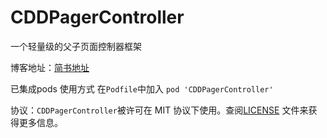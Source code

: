 # CDDPagerController


一个轻量级的父子页面控制器框架

博客地址：[简书地址](http://www.jianshu.com/p/9d80edfaf751) <br />

已集成pods 使用方式 在`Podfile`中加入 `pod 'CDDPagerController'`



协议：`CDDPagerController`被许可在 MIT 协议下使用。查阅[LICENSE](https://opensource.org/licenses/MIT) 文件来获得更多信息。


